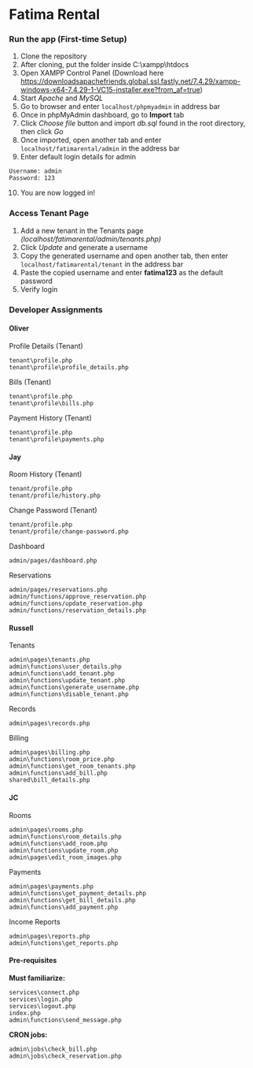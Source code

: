 # Fatima Rental

### Run the app (First-time Setup)

1. Clone the repository
2. After cloning, put the folder inside C:\xampp\htdocs
3. Open XAMPP Control Panel (Download here https://downloadsapachefriends.global.ssl.fastly.net/7.4.29/xampp-windows-x64-7.4.29-1-VC15-installer.exe?from_af=true)
4. Start _Apache_ and _MySQL_
5. Go to browser and enter `localhost/phpmyadmin` in address bar
6. Once in phpMyAdmin dashboard, go to **Import** tab
7. Click _Choose file_ button and import _db.sql_ found in the root directory, then click _Go_
8. Once imported, open another tab and enter `localhost/fatimarental/admin` in the address bar
9. Enter default login details for admin

```
Username: admin
Password: 123
```

10. You are now logged in!

### Access Tenant Page

1. Add a new tenant in the Tenants page _(localhost/fatimarental/admin/tenants.php)_
2. Click _Update_ and generate a username
3. Copy the generated username and open another tab, then enter `localhost/fatimarental/tenant` in the address bar
4. Paste the copied username and enter **fatima123** as the default password
5. Verify login

### Developer Assignments

#### Oliver

Profile Details (Tenant)

```
tenant\profile.php
tenant\profile\profile_details.php
```

Bills (Tenant)

```
tenant\profile.php
tenant\profile\bills.php
```

Payment History (Tenant)

```
tenant\profile.php
tenant\profile\payments.php
```

#### Jay

Room History (Tenant)

```
tenant/profile.php
tenant/profile/history.php
```

Change Password (Tenant)

```
tenant/profile.php
tenant/profile/change-password.php
```

Dashboard

```
admin/pages/dashboard.php
```

Reservations

```
admin/pages/reservations.php
admin/functions/approve_reservation.php
admin/functions/update_reservation.php
admin/functions/reservation_details.php
```

#### Russell

Tenants

```
admin\pages\tenants.php
admin\functions\user_details.php
admin\functions\add_tenant.php
admin\functions\update_tenant.php
admin\functions\generate_username.php
admin\functions\disable_tenant.php
```

Records

```
admin\pages\records.php
```

Billing

```
admin\pages\billing.php
admin\functions\room_price.php
admin\functions\get_room_tenants.php
admin\functions\add_bill.php
shared\bill_details.php
```

#### JC

Rooms

```
admin\pages\rooms.php
admin\functions\room_details.php
admin\functions\add_room.php
admin\functions\update_room.php
admin\pages\edit_room_images.php
```

Payments

```
admin\pages\payments.php
admin\functions\get_payment_details.php
admin\functions\get_bill_details.php
admin\functions\add_payment.php
```

Income Reports

```
admin\pages\reports.php
admin\functions\get_reports.php
```

#### Pre-requisites

**Must familiarize:**

```
services\connect.php
services\login.php
services\logout.php
index.php
admin\functions\send_message.php
```

**CRON jobs:**

```
admin\jobs\check_bill.php
admin\jobs\check_reservation.php
```

